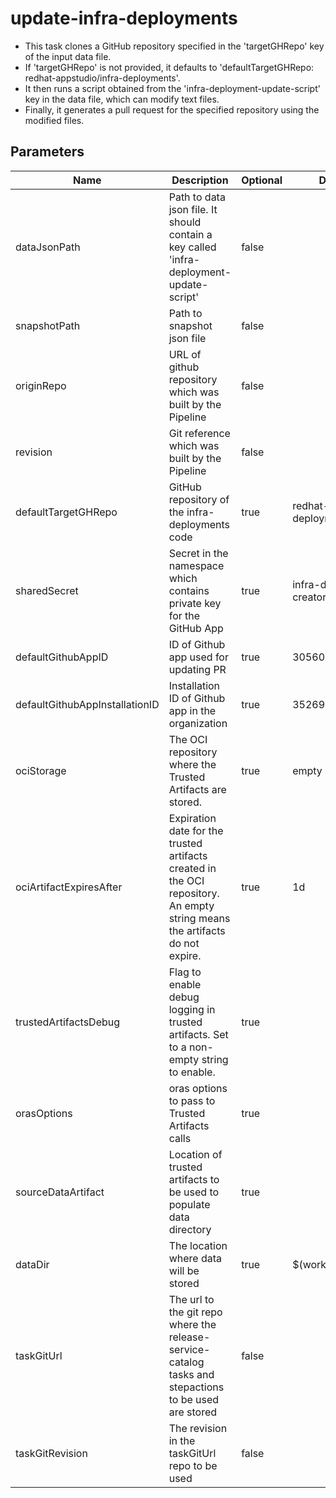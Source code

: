 # update-infra-deployments

* This task clones a GitHub repository specified in the 'targetGHRepo' key of the input data file.
* If 'targetGHRepo' is not provided, it defaults to 'defaultTargetGHRepo: redhat-appstudio/infra-deployments'.
* It then runs a script obtained from the 'infra-deployment-update-script' key in the data file, which can modify text files.
* Finally, it generates a pull request for the specified repository using the modified files.


## Parameters
| Name                           | Description                                                                                  | Optional | Default Value                                                                                                                                    |
|--------------------------------|----------------------------------------------------------------------------------------------|----------|--------------------------------------------------------------------------------------------------------------------------------------------------|
| dataJsonPath                   | Path to data json file. It should contain a key called 'infra-deployment-update-script'      | false    |                                                                                                                                                  |
| snapshotPath                   | Path to snapshot json file                                                                   | false    |                                                                                                                                                  |
| originRepo                     | URL of github repository which was built by the Pipeline                                     | false    |                                                                                                                                                  |
| revision                       | Git reference which was built by the Pipeline                                                | false    |                                                                                                                                                  |
| defaultTargetGHRepo            | GitHub repository of the infra-deployments code                                              | true     | redhat-appstudio/infra-deployments                                                                                                               |
| sharedSecret                   | Secret in the namespace which contains private key for the GitHub App                        | true     | infra-deployments-pr-creator                                                                                                                     |
| defaultGithubAppID             | ID of Github app used for updating PR                                                        | true     | 305606                                                                                                                                           |
| defaultGithubAppInstallationID | Installation ID of Github app in the organization                                            | true     | 35269675                                                                                                                                         |
| ociStorage                     | The OCI repository where the Trusted Artifacts are stored.                                   | true     | empty                                                                                                                                            |
| ociArtifactExpiresAfter        | Expiration date for the trusted artifacts created in the OCI repository. An empty string means the artifacts do not expire. | true | 1d                                                                                                                                               |
| trustedArtifactsDebug         | Flag to enable debug logging in trusted artifacts. Set to a non-empty string to enable.      | true     |                                                                                                                                                  |
| orasOptions                    | oras options to pass to Trusted Artifacts calls                                              | true     |                                                                                                                                                  |
| sourceDataArtifact            | Location of trusted artifacts to be used to populate data directory                          | true     |                                                                                                                                                  |
| dataDir                        | The location where data will be stored                                                       | true     | $(workspaces.data.path)                                                                                                                         |
| taskGitUrl                     | The url to the git repo where the release-service-catalog tasks and stepactions to be used are stored | false |                                                                                                                                                  |
| taskGitRevision                | The revision in the taskGitUrl repo to be used                                               | false    |                                                                                                                                                  |
